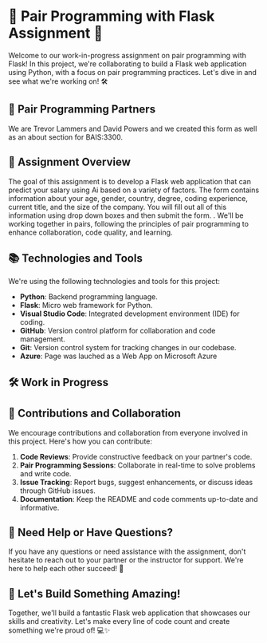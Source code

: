# 🚧 Pair Programming with Flask Assignment 🐍

Welcome to our work-in-progress assignment on pair programming with Flask! In this project, we're collaborating to build a Flask web application using Python, with a focus on pair programming practices. Let's dive in and see what we're working on! 🛠️

## 🤝 Pair Programming Partners
We are Trevor Lammers and David Powers and we created this form as well as an about section for BAIS:3300.


## 📝 Assignment Overview

The goal of this assignment is to develop a Flask web application that can predict your salary using Ai based on a variety of factors. The form contains information about your age, gender, country, degree, coding experience, current title, and the size of the company. You will fill out all of this information using drop down boxes and then submit the form. 
. We'll be working together in pairs, following the principles of pair programming to enhance collaboration, code quality, and learning.

## 📚 Technologies and Tools

We're using the following technologies and tools for this project:

- **Python**: Backend programming language.
- **Flask**: Micro web framework for Python.
- **Visual Studio Code**: Integrated development environment (IDE) for coding.
- **GitHub**: Version control platform for collaboration and code management.
- **Git**: Version control system for tracking changes in our codebase.
- **Azure**: Page was lauched as a Web App on Microsoft Azure

## 🛠️ Work in Progress

## 📝 Contributions and Collaboration

We encourage contributions and collaboration from everyone involved in this project. Here's how you can contribute:

1. **Code Reviews**: Provide constructive feedback on your partner's code.
2. **Pair Programming Sessions**: Collaborate in real-time to solve problems and write code.
3. **Issue Tracking**: Report bugs, suggest enhancements, or discuss ideas through GitHub issues.
4. **Documentation**: Keep the README and code comments up-to-date and informative.

## 🤔 Need Help or Have Questions?

If you have any questions or need assistance with the assignment, don't hesitate to reach out to your partner or the instructor for support. We're here to help each other succeed! 🌟

## 🎉 Let's Build Something Amazing!

Together, we'll build a fantastic Flask web application that showcases our skills and creativity. Let's make every line of code count and create something we're proud of! 💻✨
